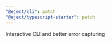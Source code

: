 ```yaml
---
"@eject/cli": patch
"@eject/typescript-starter": patch
---
```


Interactive CLI and better error capturing
